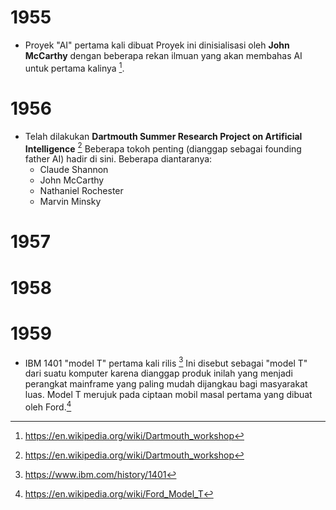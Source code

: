 # 1955
- Proyek "AI" pertama kali dibuat
	Proyek ini dinisialisasi oleh **John McCarthy** dengan beberapa rekan ilmuan yang akan membahas AI untuk pertama kalinya [^1].

# 1956
- Telah dilakukan **Dartmouth Summer Research Project on Artificial Intelligence** [^1]
	Beberapa tokoh penting (dianggap sebagai founding father AI) hadir di sini. Beberapa diantaranya:
	- Claude Shannon
	- John McCarthy
	- Nathaniel Rochester
	- Marvin Minsky
# 1957
# 1958
# 1959
- IBM 1401 "model T" pertama kali rilis [^2]
	Ini disebut sebagai "model T" dari suatu komputer karena dianggap produk inilah yang menjadi perangkat mainframe yang paling mudah dijangkau bagi masyarakat luas.
	Model T merujuk pada ciptaan mobil masal pertama yang dibuat oleh Ford.[^3] 


[^1]: https://en.wikipedia.org/wiki/Dartmouth_workshop
[^2]: https://www.ibm.com/history/1401
[^3]: https://en.wikipedia.org/wiki/Ford_Model_T